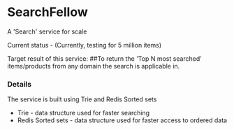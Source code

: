 # SearchFellow
A 'Search' service for scale

Current status - (Currently, testing for 5 million items)

Target result of this service:
##To return the 'Top N most searched' items/products from any domain the search is applicable in.


### Details
The service is built using Trie and Redis Sorted sets
- Trie - data structure used for faster searching
- Redis Sorted sets - data structure used for faster access to ordered data


